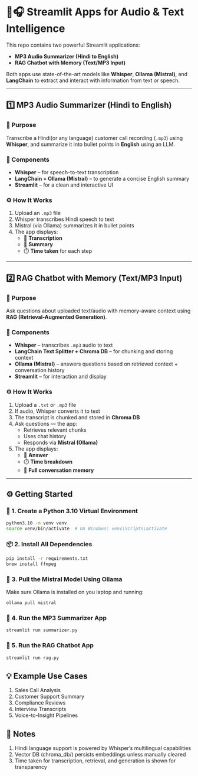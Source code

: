 # 🧠🎧 Streamlit Apps for Audio & Text Intelligence

This repo contains two powerful Streamlit applications:

- **MP3 Audio Summarizer (Hindi to English)**
- **RAG Chatbot with Memory (Text/MP3 Input)**

Both apps use state-of-the-art models like **Whisper**, **Ollama (Mistral)**, and **LangChain** to extract and interact with information from text or speech.

---

## 1️⃣ MP3 Audio Summarizer (Hindi to English)

### 🎯 Purpose

Transcribe a Hindi(or any language) customer call recording (`.mp3`) using **Whisper**, and summarize it into bullet points in **English** using an LLM.

### 🧩 Components

- **Whisper** – for speech-to-text transcription  
- **LangChain + Ollama (Mistral)** – to generate a concise English summary  
- **Streamlit** – for a clean and interactive UI

### ⚙️ How It Works

1. Upload an `.mp3` file  
2. Whisper transcribes Hindi speech to text  
3. Mistral (via Ollama) summarizes it in bullet points  
4. The app displays:
   - 📝 **Transcription**
   - 📌 **Summary**
   - ⏱️ **Time taken** for each step

---

## 2️⃣ RAG Chatbot with Memory (Text/MP3 Input)

### 🎯 Purpose

Ask questions about uploaded text/audio with memory-aware context using **RAG (Retrieval-Augmented Generation)**.

### 🧩 Components

- **Whisper** – transcribes `.mp3` audio to text  
- **LangChain Text Splitter + Chroma DB** – for chunking and storing context  
- **Ollama (Mistral)** – answers questions based on retrieved context + conversation history  
- **Streamlit** – for interaction and display

### ⚙️ How It Works

1. Upload a `.txt` or `.mp3` file  
2. If audio, Whisper converts it to text  
3. The transcript is chunked and stored in **Chroma DB**  
4. Ask questions — the app:
   - Retrieves relevant chunks
   - Uses chat history
   - Responds via **Mistral (Ollama)**
5. The app displays:
   - 💬 **Answer**
   - ⏱️ **Time breakdown**
   - 🧠 **Full conversation memory**

---

## ⚙️ Getting Started

### 🐍 1. Create a Python 3.10 Virtual Environment

```bash
python3.10 -m venv venv
source venv/bin/activate  # On Windows: venv\Scripts\activate
```
### 📦 2. Install All Dependencies
```bash
pip install -r requirements.txt
brew install ffmpeg
```
### 🤖 3. Pull the Mistral Model Using Ollama
Make sure Ollama is installed on you laptop and running:
```bash
ollama pull mistral
```
### 🚀 4. Run the MP3 Summarizer App
```bash
streamlit run summarizer.py
```
### 💬 5. Run the RAG Chatbot App
```bash
streamlit run rag.py
```

## 💡 Example Use Cases

1. Sales Call Analysis
2. Customer Support Summary
3. Compliance Reviews
4. Interview Transcripts
5. Voice-to-Insight Pipelines

## 📝 Notes

1. Hindi language support is powered by Whisper’s multilingual capabilities
2. Vector DB (chroma_db/) persists embeddings unless manually cleared
3. Time taken for transcription, retrieval, and generation is shown for transparency
